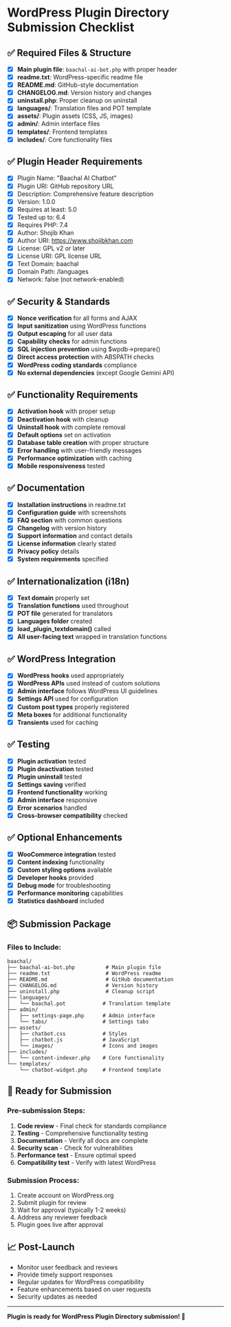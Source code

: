 # WordPress Plugin Directory Submission Checklist

## ✅ Required Files & Structure

- [x] **Main plugin file**: `baachal-ai-bot.php` with proper header
- [x] **readme.txt**: WordPress-specific readme file
- [x] **README.md**: GitHub-style documentation
- [x] **CHANGELOG.md**: Version history and changes
- [x] **uninstall.php**: Proper cleanup on uninstall
- [x] **languages/**: Translation files and POT template
- [x] **assets/**: Plugin assets (CSS, JS, images)
- [x] **admin/**: Admin interface files
- [x] **templates/**: Frontend templates
- [x] **includes/**: Core functionality files

## ✅ Plugin Header Requirements

- [x] Plugin Name: "Baachal AI Chatbot"
- [x] Plugin URI: GitHub repository URL
- [x] Description: Comprehensive feature description
- [x] Version: 1.0.0
- [x] Requires at least: 5.0
- [x] Tested up to: 6.4
- [x] Requires PHP: 7.4
- [x] Author: Shojib Khan
- [x] Author URI: https://www.shojibkhan.com
- [x] License: GPL v2 or later
- [x] License URI: GPL license URL
- [x] Text Domain: baachal
- [x] Domain Path: /languages
- [x] Network: false (not network-enabled)

## ✅ Security & Standards

- [x] **Nonce verification** for all forms and AJAX
- [x] **Input sanitization** using WordPress functions
- [x] **Output escaping** for all user data
- [x] **Capability checks** for admin functions
- [x] **SQL injection prevention** using $wpdb->prepare()
- [x] **Direct access protection** with ABSPATH checks
- [x] **WordPress coding standards** compliance
- [x] **No external dependencies** (except Google Gemini API)

## ✅ Functionality Requirements

- [x] **Activation hook** with proper setup
- [x] **Deactivation hook** with cleanup
- [x] **Uninstall hook** with complete removal
- [x] **Default options** set on activation
- [x] **Database table creation** with proper structure
- [x] **Error handling** with user-friendly messages
- [x] **Performance optimization** with caching
- [x] **Mobile responsiveness** tested

## ✅ Documentation

- [x] **Installation instructions** in readme.txt
- [x] **Configuration guide** with screenshots
- [x] **FAQ section** with common questions
- [x] **Changelog** with version history
- [x] **Support information** and contact details
- [x] **License information** clearly stated
- [x] **Privacy policy** details
- [x] **System requirements** specified

## ✅ Internationalization (i18n)

- [x] **Text domain** properly set
- [x] **Translation functions** used throughout
- [x] **POT file** generated for translators
- [x] **Languages folder** created
- [x] **load_plugin_textdomain()** called
- [x] **All user-facing text** wrapped in translation functions

## ✅ WordPress Integration

- [x] **WordPress hooks** used appropriately
- [x] **WordPress APIs** used instead of custom solutions
- [x] **Admin interface** follows WordPress UI guidelines
- [x] **Settings API** used for configuration
- [x] **Custom post types** properly registered
- [x] **Meta boxes** for additional functionality
- [x] **Transients** used for caching

## ✅ Testing

- [x] **Plugin activation** tested
- [x] **Plugin deactivation** tested
- [x] **Plugin uninstall** tested
- [x] **Settings saving** verified
- [x] **Frontend functionality** working
- [x] **Admin interface** responsive
- [x] **Error scenarios** handled
- [x] **Cross-browser compatibility** checked

## ✅ Optional Enhancements

- [x] **WooCommerce integration** tested
- [x] **Content indexing** functionality
- [x] **Custom styling options** available
- [x] **Developer hooks** provided
- [x] **Debug mode** for troubleshooting
- [x] **Performance monitoring** capabilities
- [x] **Statistics dashboard** included

## 📦 Submission Package

### Files to Include:

```
baachal/
├── baachal-ai-bot.php          # Main plugin file
├── readme.txt                  # WordPress readme
├── README.md                   # GitHub documentation
├── CHANGELOG.md                # Version history
├── uninstall.php               # Cleanup script
├── languages/
│   └── baachal.pot            # Translation template
├── admin/
│   ├── settings-page.php      # Admin interface
│   └── tabs/                  # Settings tabs
├── assets/
│   ├── chatbot.css            # Styles
│   ├── chatbot.js             # JavaScript
│   └── images/                # Icons and images
├── includes/
│   └── content-indexer.php    # Core functionality
└── templates/
    └── chatbot-widget.php     # Frontend template
```

## 🚀 Ready for Submission

### Pre-submission Steps:

1. **Code review** - Final check for standards compliance
2. **Testing** - Comprehensive functionality testing
3. **Documentation** - Verify all docs are complete
4. **Security scan** - Check for vulnerabilities
5. **Performance test** - Ensure optimal speed
6. **Compatibility test** - Verify with latest WordPress

### Submission Process:

1. Create account on WordPress.org
2. Submit plugin for review
3. Wait for approval (typically 1-2 weeks)
4. Address any reviewer feedback
5. Plugin goes live after approval

## 📈 Post-Launch

- Monitor user feedback and reviews
- Provide timely support responses
- Regular updates for WordPress compatibility
- Feature enhancements based on user requests
- Security updates as needed

---

**Plugin is ready for WordPress Plugin Directory submission! 🎉**
